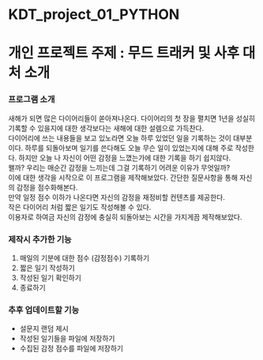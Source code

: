 # KDT_project_01_PYTHON   
# 개인 프로젝트 주제 : 무드 트래커 및 사후 대처 소개     

 
### 프로그램 소개
 새해가 되면 많은 다이어리들이 쏟아져나온다. 다이어리의 첫 장을 펼치면 1년을 성실히 기록할 수 있을지에 대한 생각보다는 새해에 대한 설렘으로 가득찬다.  
다이어리에 쓰는 내용들을 보고 있노라면 오늘 하루 있었던 일을 기록하는 것이 대부분이다. 하루를 되돌아보며 일기를 쓴다해도 오늘 무슨 일이 있었는지에 대해 주로 작성한다. 하지만 오늘 나 자신이 어떤 감정을 느꼈는가에 대한 기록을 하기 쉽지않다.     
왤까? 우리는 매순간 감정을 느끼는데 그걸 기록하기 어려운 이유가 무엇일까?    
이에 대한 생각을 시작으로 이 프로그램을 제작해보았다. 간단한 질문사항을 통해 자신의 감정을 점수화해본다.    
만약 일정 점수 이하가 나온다면 자신의 감정을 재정비할 컨텐츠를 제공한다.   
작은 다이어리 처럼 짧은 일기도 작성해볼 수 있다.   
이용자로 하여금 자신의 감정에 충실히 되돌아보는 시간을 가지게끔 제작해보았다.    
 


### 제작시 추가한 기능
1. 매일의 기분에 대한 점수 (감정점수) 기록하기
2. 짧은 일기 작성하기
3. 작성된 일기 확인하기
4. 종료하기


### 추후 업데이트할 기능
* 설문지 랜덤 제시
* 작성된 일기들을 파일에 저장하기
* 수집된 감정 점수를 파일에 저장하기
